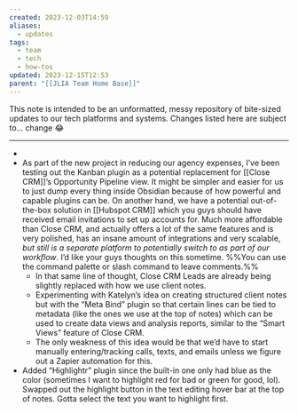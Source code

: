```yaml
---
created: 2023-12-03T14:59
aliases:
  - updates
tags:
  - team
  - tech
  - how-tos
updated: 2023-12-15T12:53
parent: "[[JLIA Team Home Base]]"
---
```

This note is intended to be an unformatted, messy repository of bite-sized updates to our tech platforms and systems. Changes listed here are subject to… change 😂 
- - - 
- 
- As part of the new project in reducing our agency expenses, I’ve been testing out the Kanban plugin as a potential replacement for [[Close CRM]]’s Opportunity Pipeline view. It might be simpler and easier for us to just dump every thing inside Obsidian because of how powerful and capable plugins can be. On another hand, we have a potential out-of-the-box solution in [[Hubspot CRM]] which you guys should have received email invitations to set up accounts for. Much more affordable than Close CRM, and actually offers a lot of the same features and is very polished, has an insane amount of integrations and very scalable, *but still is a separate platform to potentially switch to as part of our workflow*. I’d like your guys thoughts on this sometime. %%You can use the command palette or slash command to leave comments.%%
	- In that same line of thought, Close CRM Leads are already being slightly replaced with how we use client notes.
	- Experimenting with Katelyn’s idea on creating structured client notes but with the “Meta Bind” plugin so that certain lines can be tied to metadata (like the ones we use at the top of notes) which can be used to create data views and analysis reports, similar to the “Smart Views” feature of Close CRM.
	- The only weakness of this idea would be that we’d have to start manually entering/tracking calls, texts, and emails unless we figure out a Zapier automation for this.
- Added “Highlightr” plugin since the built-in one only had blue as the color (sometimes I want to highlight red for bad or green for good, lol). Swapped out the highlight button in the text editing hover bar at the top of notes. Gotta select the text you want to highlight first.